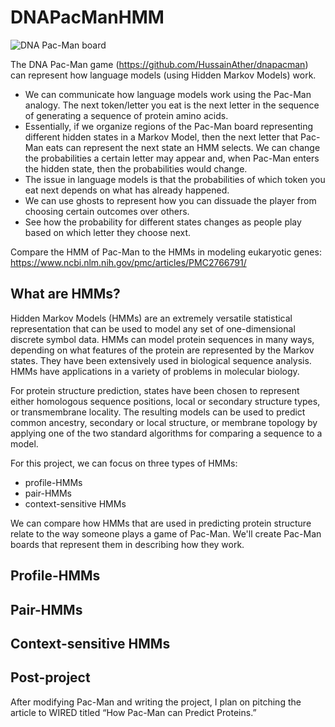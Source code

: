# DNAPacManHMM

![DNA Pac-Man board](img/dnapacmanboard.jpg)

The DNA Pac-Man game (https://github.com/HussainAther/dnapacman) can represent how language models (using Hidden Markov Models) work.
+ We can communicate how language models work using the Pac-Man analogy. The next token/letter you eat is the next letter in the sequence of generating a sequence of protein amino acids. 
+ Essentially, if we organize regions of the Pac-Man board representing different hidden states in a Markov Model, then the next letter that Pac-Man eats can represent the next state an HMM selects. We can change the probabilities a certain letter may appear and, when Pac-Man enters the hidden state, then the probabilities would change. 
+ The issue in language models is that the probabilities of which token you eat next depends on what has already happened. 
+ We can use ghosts to represent how you can dissuade the player from choosing certain outcomes over others.
+ See how the probability for different states changes as people play based on which letter they choose next. 

Compare the HMM of Pac-Man to the HMMs in modeling eukaryotic genes: https://www.ncbi.nlm.nih.gov/pmc/articles/PMC2766791/

## What are HMMs?

Hidden Markov Models (HMMs) are an extremely versatile statistical representation that can be used to model any set of one-dimensional discrete symbol data. HMMs can model protein sequences in many ways, depending on what features of the protein are represented by the Markov states. They have been extensively used in biological sequence analysis. HMMs have applications in a variety of problems in molecular biology. 

For protein structure prediction, states have been chosen to represent either homologous sequence positions, local or secondary structure types, or transmembrane locality. The resulting models can be used to predict common ancestry, secondary or local structure, or membrane topology by applying one of the two standard algorithms for comparing a sequence to a model. 

For this project, we can focus on three types of HMMs: 
* profile-HMMs
* pair-HMMs
* context-sensitive HMMs

We can compare how HMMs that are used in predicting protein structure relate to the way someone plays a game of Pac-Man. We'll create Pac-Man boards that represent them in describing how they work. 

## Profile-HMMs



## Pair-HMMs

## Context-sensitive HMMs

## Post-project

After modifying Pac-Man and writing the project, I plan on pitching the article to WIRED titled “How Pac-Man can Predict Proteins.” 
